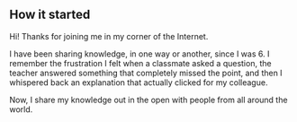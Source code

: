 ## How it started

Hi! Thanks for joining me in my corner of the Internet.

I have been sharing knowledge, in one way or another, since I was 6.
I remember the frustration I felt when a classmate asked a question, the teacher answered something that completely missed the point, and then I whispered back an explanation that actually clicked for my colleague.

Now, I share my knowledge out in the open with people from all around the world.
